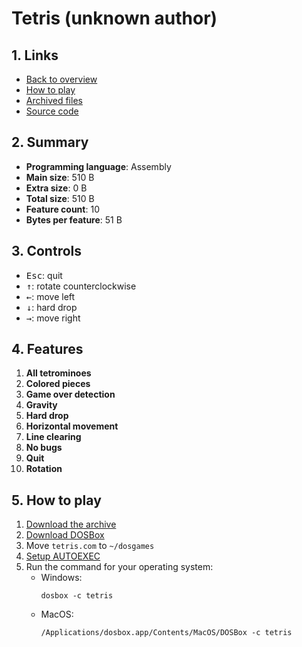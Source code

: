 # Tetris (unknown author)

## 1. Links

- [Back to overview](../README.md)
- [How to play](#5-how-to-play)
- [Archived files](https://github.com/nineteendo/tetris4karchive/tree/main/tetris/archive)
- [Source code](https://github.com/netspooky/hardcode/tree/master/00512/dos/tetris)

## 2. Summary

- **Programming language**: Assembly
- **Main size**: 510 B
- **Extra size**: 0 B
- **Total size**: 510 B
- **Feature count**: 10
- **Bytes per feature**: 51 B

## 3. Controls

- <kbd>Esc</kbd>: quit
- <kbd>↑</kbd>: rotate counterclockwise
- <kbd>←</kbd>: move left
- <kbd>↓</kbd>: hard drop
- <kbd>→</kbd>: move right

## 4. Features

1. **All tetrominoes**
2. **Colored pieces**
3. **Game over detection**
4. **Gravity**
5. **Hard drop**
6. **Horizontal movement**
7. **Line clearing**
8. **No bugs**
9. **Quit**
10. **Rotation**

## 5. How to play

1. [Download the archive](https://codeload.github.com/nineteendo/tetris4karchive/zip/refs/heads/main)
2. [Download DOSBox](https://sourceforge.net/projects/dosbox/files/latest/download)
3. Move `tetris.com` to `~/dosgames`
4. [Setup AUTOEXEC](https://dosbox.com/wiki/AUTOEXEC)
5. Run the command for your operating system:
    - Windows:
        ```shell
        dosbox -c tetris
        ```
    - MacOS:
        ```shell
        /Applications/dosbox.app/Contents/MacOS/DOSBox -c tetris
        ```